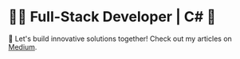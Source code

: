 # 👨‍💻 Full-Stack Developer | C# 🚀

🌟 Let's build innovative solutions together! Check out my articles on [Medium](https://medium.com/@nikitinsn6).
